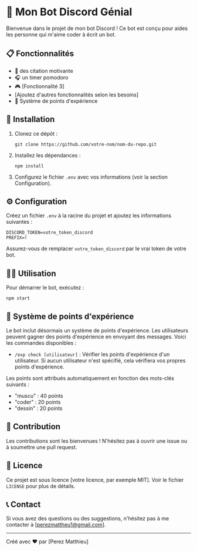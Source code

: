 # 🤖 Mon Bot Discord Génial

Bienvenue dans le projet de mon bot Discord ! Ce bot est conçu pour aides les personne qui m'aime coder à écrit un bot.

## 📋 Fonctionnalités

- 🦾 des citation motivante 
- 🎧 un timer pomodoro
- 🎮 [Fonctionnalité 3]
- [Ajoutez d'autres fonctionnalités selon les besoins]
- 🌟 Système de points d'expérience

## 🚀 Installation

1. Clonez ce dépôt :
   ```
   git clone https://github.com/votre-nom/nom-du-repo.git
   ```
2. Installez les dépendances :
   ```
   npm install
   ```
3. Configurez le fichier `.env` avec vos informations (voir la section Configuration).

## ⚙️ Configuration

Créez un fichier `.env` à la racine du projet et ajoutez les informations suivantes :

```
DISCORD_TOKEN=votre_token_discord
PREFIX=!
```

Assurez-vous de remplacer `votre_token_discord` par le vrai token de votre bot.

## 🏃‍♂️ Utilisation

Pour démarrer le bot, exécutez :

```
npm start
```

## 🌟 Système de points d'expérience

Le bot inclut désormais un système de points d'expérience. Les utilisateurs peuvent gagner des points d'expérience en envoyant des messages. Voici les commandes disponibles :

- `/exp check [utilisateur]` : Vérifier les points d'expérience d'un utilisateur. Si aucun utilisateur n'est spécifié, cela vérifiera vos propres points d'expérience.

Les points sont attribués automatiquement en fonction des mots-clés suivants :
- "muscu" : 40 points
- "coder" : 20 points
- "dessin" : 20 points

## 🤝 Contribution

Les contributions sont les bienvenues ! N'hésitez pas à ouvrir une issue ou à soumettre une pull request.

## 📄 Licence

Ce projet est sous licence [votre licence, par exemple MIT]. Voir le fichier `LICENSE` pour plus de détails.

## 📞 Contact

Si vous avez des questions ou des suggestions, n'hésitez pas à me contacter à [perezmattheu1@gmail.com].

---

Créé avec ❤️ par [Perez Matthieu]
